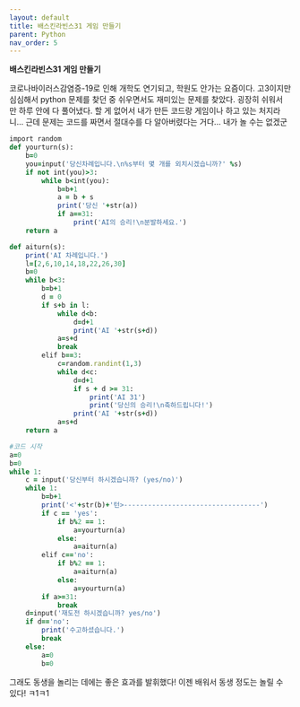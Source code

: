 ```yaml
---
layout: default
title: 배스킨라빈스31 게임 만들기
parent: Python
nav_order: 5
---
```


**배스킨라빈스31 게임 만들기**

코로나바이러스감염증-19로 인해 개학도 연기되고, 학원도 안가는 요즘이다. 고3이지만 심심해서 python 문제를 찾던 중 쉬우면서도 재미있는 문제를 찾았다. 굉장히 쉬워서 만 하루 안에 다 풀어냈다. 할 게 없어서 내가 만든 코드랑 게임이나 하고 있는 처지라니... 근데 문제는 코드를 짜면서 절대수를 다 알아버렸다는 거다... 내가 놀 수는 없겠군

```ruby
import random
def yourturn(s):
    b=0
    you=input('당신차례입니다.\n%s부터 몇 개를 외치시겠습니까?' %s)
    if not int(you)>3:
        while b<int(you):
            b=b+1
            a = b + s
            print('당신 '+str(a))
            if a==31:
                print('AI의 승리!\n분발하세요.')
    return a

def aiturn(s):
    print('AI 차례입니다.')
    l=[2,6,10,14,18,22,26,30]
    b=0
    while b<3:
        b=b+1
        d = 0
        if s+b in l:
            while d<b:
                d=d+1
                print('AI '+str(s+d))
            a=s+d
            break
        elif b==3:
            c=random.randint(1,3)
            while d<c:
                d=d+1
                if s + d >= 31:
                    print('AI 31')
                    print('당신의 승리!\n축하드립니다!')
                print('AI '+str(s+d))
            a=s+d
    return a

#코드 시작
a=0
b=0
while 1:
    c = input('당신부터 하시겠습니까? (yes/no)')
    while 1:
        b=b+1
        print('<'+str(b)+'턴>----------------------------------')
        if c == 'yes':
            if b%2 == 1:
                a=yourturn(a)
            else:
                a=aiturn(a)
        elif c=='no':
            if b%2 == 1:
                a=aiturn(a)
            else:
                a=yourturn(a)
        if a>=31:
            break
    d=input('재도전 하시겠습니까? yes/no')
    if d=='no':
        print('수고하셨습니다.')
        break
    else:
        a=0
        b=0
```

그래도 동생을 놀리는 데에는 좋은 효과를 발휘했다! 이젠 배워서 동생 정도는 놀릴 수 있다! ㅋ1ㅋ1
